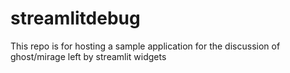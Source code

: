 # streamlitdebug
This repo is for hosting a sample application for the discussion of ghost/mirage left by streamlit widgets
